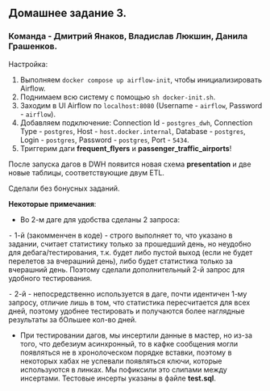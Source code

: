 ## Домашнее задание 3.
### Команда - Дмитрий Янаков, Владислав Люкшин, Данила Грашенков.

Настройка:
1) Выполняем `docker compose up airflow-init`, чтобы инициализировать Airflow.
2) Поднимаем всю систему с помощью `sh docker-init.sh`.
3) Заходим в UI Airflow по `localhost:8080` (Username - `airflow`, Password - `airflow`).
4) Добавляем подключение: Connection Id - `postgres_dwh`, Connection Type - `postgres`, Host - `host.docker.internal`, Database - `postgres`, Login - `postgres`, Password - `postgres`, Port - `5434`.
5) Триггерим даги **frequent_flyers** и **passenger_traffic_airports**!

После запуска дагов в DWH появится новая схема **presentation** и две новые таблицы, соответствующие двум ETL.

Сделали без бонусных заданий. 

**Некоторые примечания**:
* Во 2-м даге для удобства сделаны 2 запроса:

 ⁃ 1-й (закомменчен в коде) - строго выполняет то, что указано в задании, считает статистику только за прошедший день, но неудобно для дебага/тестирования, т.к. будет либо пустой выход (если не будет перелетов за вчерашний день), либо будет статистика только за вчерашний день. Поэтому сделали дополнительный 2-й запрос для удобного тестирования.
 
 ⁃ 2-й - непосредственно используется в даге, почти идентичен 1-му запросу, отличие лишь в том, что статистика пересчитается для всех дней, поэтому удобнее тестировать и получаются более наглядные результаты за бОльшее кол-во дней.
 
* При тестировании дагов, мы инсертили данные в мастер, но из-за того, что дебезиум асинхронный, то в кафке сообщения могли появляться не в хронолоческом порядке вставки, поэтому в некоторых хабах не успевали появляться ключи, которые используются в линках. Мы пофиксили это слипами между инсертами. Тестовые инсерты указаны в файле **test.sql**.
